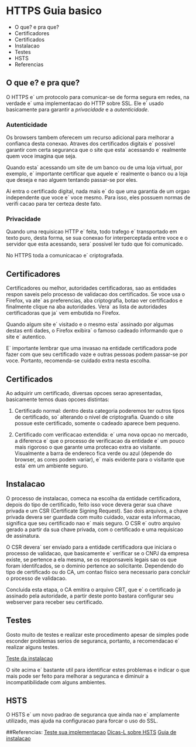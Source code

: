 # HTTPS Guia basico

* O que? e pra que?
* Certificadores
* Certificados
* Instalacao
* Testes
* HSTS
* Referencias


## O que e? e pra que?

O HTTPS e´ um protocolo para comunicar-se de forma segura em redes, na verdade
e´ uma implementacao do HTTP sobre SSL. Ele e´ usado basicamente para garantir
a *privacidade* e a *autenticidade*.


### Autenticidade

Os browsers tambem oferecem um recurso adicional para melhorar a confianca
desta conexao. Atraves dos certificados digitais e´ possivel garantir com 
certa seguranca que o site que esta´ acessando e´ realmente quem voce imagina
que seja.

Quando esta´ acessando um site de um banco ou de uma loja virtual, por exemplo,
e´ importante certificar que aquele e´ realmente o banco ou a loja que deseja
e nao alguem tentando passar-se por eles.

Ai entra o certificado digital, nada mais e´ do que uma garantia de um orgao 
independente que voce e´ voce mesmo. Para isso, eles possuem normas de verifi
cacao para ter certeza deste fato.


### Privacidade

Quando uma requisicao HTTP e´ feita, todo trafego e´ transportado em texto 
puro, desta forma, se sua conexao for interperceptada entre voce e o servidor 
que esta acessando, sera´ possivel ler tudo que foi comunicado.

No HTTPS toda a comunicacao e´ criptografada.


## Certificadores

Certificadores ou melhor, autoridades certificadoras, sao as entidades respon
saveis pelo processo de validacao dos certificados. Se voce usa o Firefox, va
ate´ as preferencias, aba criptografia, botao ver certificados e finalmente
clique na aba autoridades. Vera´ as lista de autoridades certificadoras que 
ja´ vem embutida no Firefox.

Quando algum site e´ visitado e o mesmo esta´ assinado por algumas destas enti
dades, o Firefox exibira´ o famoso cadeado informando que o site e´ autentico.

E´ importante lembrar que uma invasao na entidade certificadora pode fazer com
que seu certificado vaze e outras pessoas podem passar-se por voce. Portanto,
recomenda-se cuidado extra nesta escolha.


## Certificados

Ao adquirir um certificado, diversas opcoes serao apresentadas, basicamente
temos duas opcoes distintas:

1) Certificado normal: dentro desta categoria poderemos ter outros tipos de 
certificado, so´ alterando o nivel de criptografia. Quando o site possue este
certificado, somente o cadeado aparece bem pequeno.

2) Certificado com verificacao extendida: e´ uma nova opcao no mercado, a
diferenca e´ que o processo de verificacao da entidade e´ um pouco mais
rigoroso o que garante uma protecao extra ao visitante. Visualmente a barra de
endereco fica verde ou azul (depende do browser, as cores podem variar), e´ 
mais evidente para o visitante que esta´ em um ambiente seguro.


## Instalacao

O processo de instalacao, comeca na escolha da entidade certificadora, depois
do tipo de certificado, feito isso voce devera gerar sua chave privada e um
CSR (Certificate Signing Request). Sao dois arquivos, a chave privada devera
ser guardada com muito cuidado, vazar esta informacao, significa que seu 
certificado nao e´ mais seguro. O CSR e´ outro arquivo gerado a partir da sua
chave privada, com o certificado e uma requisicao de assinatura.

O CSR devera´ ser enviado para a entidade certificadora que iniciara o processo
de validacao, que basicamente e´ verificar se o CNPJ da empresa existe, se 
pertence a ela mesma, se os responsaveis legais sao os que foram identifcados, 
se o dominio pertence ao solicitante. Dependendo do tipo de certificado ou do 
CA, um contao fisico sera necessario para concluir o processo de validacao.

Concluida esta etapa, o CA emitira o arquivo CRT, que e´ o certificado ja 
assinado pela autoridade, a partir deste ponto bastara configurar seu webserver
para receber seu certificado.


## Testes

Gosto muito de testes e realizar este procedimento apesar de simples pode 
esconder problemas serios de seguranca, portanto, a recomendacao e´ realizar
alguns testes.

[Teste da instalacao](https://www.ssllabs.com/ssltest/index.html)

O site acima e´ bastante util para identificar estes problemas e indicar o que
mais pode ser feito para melhorar a seguranca e diminuir a incompatibilidade
com alguns ambientes.


## HSTS

O HSTS e´ um novo padrao de seguranca que ainda nao e´ amplamente utilizado,
mas ajuda na configuracao para forcar o uso do SSL.


##Referencias:
[Teste sua implementacao](https://www.ssllabs.com/ssltest/index.html)
[Dicas-L sobre HSTS](http://www.dicas-l.com.br/arquivo/habilitando_o_hsts_no_apache_e_nginx.php)
[Guia de instalacao](http://www.certisign.com.br/atendimento-suporte/certificado-servidor/ssl-verisign/instalacao-configuracao)